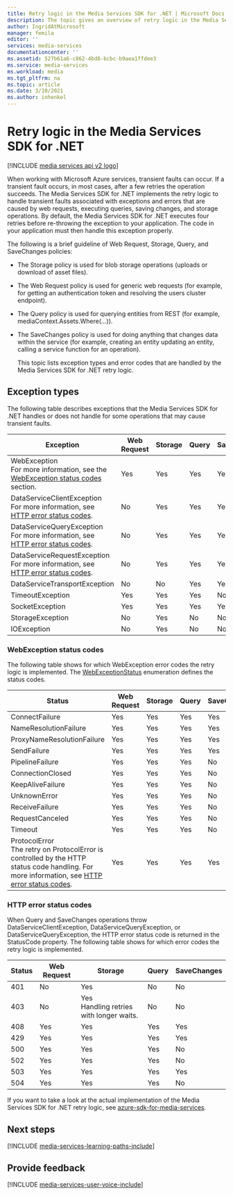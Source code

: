 ```yaml
---
title: Retry logic in the Media Services SDK for .NET | Microsoft Docs
description: The topic gives an overview of retry logic in the Media Services SDK for .NET.
author: IngridAtMicrosoft
manager: femila
editor: ''
services: media-services
documentationcenter: ''
ms.assetid: 527b61a6-c862-4bd8-bcbc-b9aea1ffdee3
ms.service: media-services
ms.workload: media
ms.tgt_pltfrm: na
ms.topic: article
ms.date: 3/10/2021
ms.author: inhenkel
---
```

# Retry logic in the Media Services SDK for .NET

[!INCLUDE [media services api v2 logo](./includes/v2-hr.md)]

When working with Microsoft Azure services, transient faults can occur. If a transient fault occurs, in most cases, after a few retries the operation succeeds. The Media Services SDK for .NET implements the retry logic to handle transient faults associated with exceptions and errors that are caused by web requests, executing queries, saving changes, and storage operations.  By default, the Media Services SDK for .NET executes four retries before re-throwing the exception to your application. The code in your application must then handle this exception properly.  

 The following is a brief guideline of Web Request, Storage, Query, and SaveChanges policies:  

* The Storage policy is used for blob storage operations (uploads or download of asset files).  
* The Web Request policy is used for generic web requests (for example, for getting an authentication token and resolving the users cluster endpoint).  
* The Query policy is used for querying entities from REST (for example, mediaContext.Assets.Where(…)).  
* The SaveChanges policy is used for doing anything that changes data within the service (for example, creating an entity updating an entity, calling a service function for an operation).  
  
  This topic lists exception types and error codes that are handled by the Media Services SDK for .NET retry logic.  

## Exception types
The following table describes exceptions that the Media Services SDK for .NET handles or does not handle for some operations that may cause transient faults.  

| Exception | Web Request | Storage | Query | SaveChanges |
| --- | --- | --- | --- | --- |
| WebException<br/>For more information, see the [WebException status codes](media-services-retry-logic-in-dotnet-sdk.md#WebExceptionStatus) section. |Yes |Yes |Yes |Yes |
| DataServiceClientException<br/> For more information, see [HTTP error status codes](media-services-retry-logic-in-dotnet-sdk.md#HTTPStatusCode). |No |Yes |Yes |Yes |
| DataServiceQueryException<br/> For more information, see [HTTP error status codes](media-services-retry-logic-in-dotnet-sdk.md#HTTPStatusCode). |No |Yes |Yes |Yes |
| DataServiceRequestException<br/> For more information, see [HTTP error status codes](media-services-retry-logic-in-dotnet-sdk.md#HTTPStatusCode). |No |Yes |Yes |Yes |
| DataServiceTransportException |No |No |Yes |Yes |
| TimeoutException |Yes |Yes |Yes |No |
| SocketException |Yes |Yes |Yes |Yes |
| StorageException |No |Yes |No |No |
| IOException |No |Yes |No |No |

### <a name="WebExceptionStatus"></a> WebException status codes
The following table shows for which WebException error codes the retry logic is implemented. The [WebExceptionStatus](/dotnet/api/system.net.webexceptionstatus) enumeration defines the status codes.  

| Status | Web Request | Storage | Query | SaveChanges |
| --- | --- | --- | --- | --- |
| ConnectFailure |Yes |Yes |Yes |Yes |
| NameResolutionFailure |Yes |Yes |Yes |Yes |
| ProxyNameResolutionFailure |Yes |Yes |Yes |Yes |
| SendFailure |Yes |Yes |Yes |Yes |
| PipelineFailure |Yes |Yes |Yes |No |
| ConnectionClosed |Yes |Yes |Yes |No |
| KeepAliveFailure |Yes |Yes |Yes |No |
| UnknownError |Yes |Yes |Yes |No |
| ReceiveFailure |Yes |Yes |Yes |No |
| RequestCanceled |Yes |Yes |Yes |No |
| Timeout |Yes |Yes |Yes |No |
| ProtocolError <br/>The retry on ProtocolError is controlled by the HTTP status code handling. For more information, see [HTTP error status codes](media-services-retry-logic-in-dotnet-sdk.md#HTTPStatusCode). |Yes |Yes |Yes |Yes |

### <a name="HTTPStatusCode"></a> HTTP error status codes
When Query and SaveChanges operations throw DataServiceClientException, DataServiceQueryException, or DataServiceQueryException, the HTTP error status code is returned in the StatusCode property.  The following table shows for which error codes the retry logic is implemented.  

| Status | Web Request | Storage | Query | SaveChanges |
| --- | --- | --- | --- | --- |
| 401 |No |Yes |No |No |
| 403 |No |Yes<br/>Handling retries with longer waits. |No |No |
| 408 |Yes |Yes |Yes |Yes |
| 429 |Yes |Yes |Yes |Yes |
| 500 |Yes |Yes |Yes |No |
| 502 |Yes |Yes |Yes |No |
| 503 |Yes |Yes |Yes |Yes |
| 504 |Yes |Yes |Yes |No |

If you want to take a look at the actual implementation of the Media Services SDK for .NET retry logic, see [azure-sdk-for-media-services](https://github.com/Azure/azure-sdk-for-media-services/tree/dev/src/net/Client/TransientFaultHandling).

## Next steps
[!INCLUDE [media-services-learning-paths-include](../../../includes/media-services-learning-paths-include.md)]

## Provide feedback
[!INCLUDE [media-services-user-voice-include](../../../includes/media-services-user-voice-include.md)]
